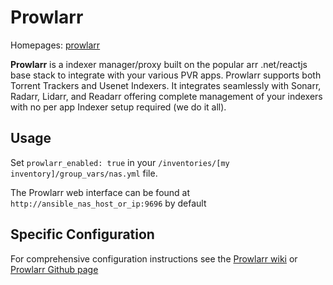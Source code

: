 # Prowlarr

Homepages: [prowlarr](https://github.com/Prowlarr/Prowlarr)

**Prowlarr** is a indexer manager/proxy built on the popular arr .net/reactjs base stack to integrate with your various PVR apps. Prowlarr supports both Torrent Trackers and Usenet Indexers. It integrates seamlessly with Sonarr, Radarr, Lidarr, and Readarr offering complete management of your indexers with no per app Indexer setup required (we do it all).

## Usage

Set `prowlarr_enabled: true` in your `/inventories/[my inventory]/group_vars/nas.yml` file.

The Prowlarr web interface can be found at `http://ansible_nas_host_or_ip:9696` by default

## Specific Configuration

For comprehensive configuration instructions see the [Prowlarr wiki](https://wiki.servarr.com/prowlarr) or [Prowlarr Github page](https://github.com/Prowlarr/Prowlarr)
